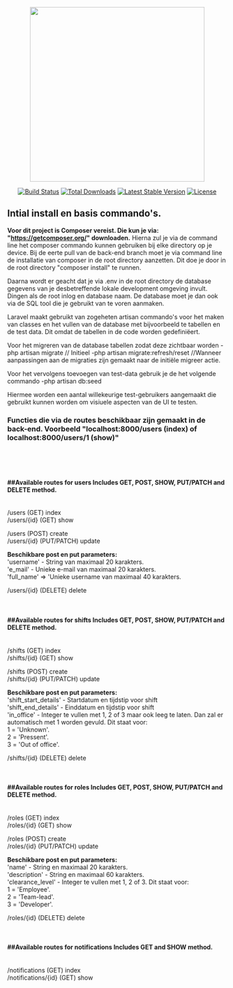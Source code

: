 <p align="center"><a href="https://laravel.com" target="_blank"><img src="https://raw.githubusercontent.com/laravel/art/master/logo-lockup/5%20SVG/2%20CMYK/1%20Full%20Color/laravel-logolockup-cmyk-red.svg" width="400"></a></p>

<p align="center">
<a href="https://travis-ci.org/laravel/framework"><img src="https://travis-ci.org/laravel/framework.svg" alt="Build Status"></a>
<a href="https://packagist.org/packages/laravel/framework"><img src="https://img.shields.io/packagist/dt/laravel/framework" alt="Total Downloads"></a>
<a href="https://packagist.org/packages/laravel/framework"><img src="https://img.shields.io/packagist/v/laravel/framework" alt="Latest Stable Version"></a>
<a href="https://packagist.org/packages/laravel/framework"><img src="https://img.shields.io/packagist/l/laravel/framework" alt="License"></a>
</p>

## Intial install en basis commando's.
<b>Voor dit project is Composer vereist. Die kun je via: "https://getcomposer.org/" downloaden.</b>
Hierna zul je via de command line het composer commando kunnen gebruiken bij elke directory op je device.
Bij de eerte pull van de back-end branch moet je via command line de installatie van composer in de root directory aanzetten.
Dit doe je door in de root directory "composer install" te runnen.

Daarna wordt er geacht dat je via .env in de root directory de database gegevens van je desbetreffende lokale development omgeving invult. Dingen als de root inlog en database naam. De database moet je dan ook via de SQL tool die je gebruikt van te voren aanmaken.

Laravel maakt gebruikt van zogeheten artisan commando's voor het maken van classes en het vullen van de database met bijvoorbeeld te tabellen en de test data. Dit omdat de tabellen in de code worden gedefiniëert.

Voor het migreren van de database tabellen zodat deze zichtbaar worden
-php artisan migrate // Initieel
-php artisan migrate:refresh/reset //Wanneer aanpassingen aan de migraties zijn gemaakt naar de initiële migreer actie.

Voor het vervolgens toevoegen van test-data gebruik je de het volgende commando
-php artisan db:seed

Hiermee worden een aantal willekeurige test-gebruikers aangemaakt die gebruikt kunnen worden om visiuele aspecten van de UI te testen.
<br>


<h3>Functies die via de routes beschikbaar zijn gemaakt in de back-end. Voorbeeld "localhost:8000/users (index) of localhost:8000/users/1 (show)"</h3><br>

<br><h4>##Available routes for users Includes GET, POST, SHOW, PUT/PATCH and DELETE method. </h4></b><br>
 /users (GET) index <br>
 /users/{id} (GET) show <br>
 
 /users (POST) create <br>
 /users/{id} (PUT/PATCH) update <br>
 
 <b>Beschikbare post en put parameters:</b><br>
  'username' - String van maximaal 20 karakters. <br>
  'e_mail' - Unieke e-mail van maximaal 20 karakters. <br>
  'full_name' => 'Unieke username van maximaal 40 karakters. <br>
 
 /users/{id} (DELETE) delete <br>
 

<br><h4>##Available routes for shifts Includes GET, POST, SHOW, PUT/PATCH and DELETE method. </h4></b><br>
 /shifts (GET) index <br>
 /shifts/{id} (GET) show <br>
 
 /shifts (POST) create <br>
 /shifts/{id} (PUT/PATCH) update <br>
 
 <b>Beschikbare post en put parameters:</b><br>
 'shift_start_details' - Startdatum en tijdstip voor shift <br>
 'shift_end_details' - Einddatum en tijdstip voor shift <br>
 'in_office' - Integer te vullen met 1, 2 of 3 maar ook leeg te laten. Dan zal er automatisch met 1 worden gevuld. Dit staat voor: <br>
  1 = 'Unknown'. <br>
  2 = 'Pressent'. <br>
  3 = 'Out of office'. <br>
 
 /shifts/{id} (DELETE) delete <br>


<br><h4>##Available routes for roles Includes GET, POST, SHOW, PUT/PATCH and DELETE method. </h4></b><br>
 /roles (GET) index <br>
 /roles/{id} (GET) show <br>
 
 /roles (POST) create <br>
 /roles/{id} (PUT/PATCH) update <br>
 
 <b>Beschikbare post en put parameters:</b><br>
 'name' - String en maximaal 20 karakters. <br>
 'description' - String en maximaal 60 karakters. <br>
 'clearance_level' - Integer te vullen met 1, 2 of 3. Dit staat voor: <br>
  1 = 'Employee'. <br>
  2 = 'Team-lead'. <br>
  3 = 'Developer'. <br>
      
 /roles/{id} (DELETE) delete <br>

<br><h4>##Available routes for notifications Includes GET and SHOW method. </h4></b><br>
 /notifications (GET) index <br>
 /notifications/{id} (GET) show <br>
